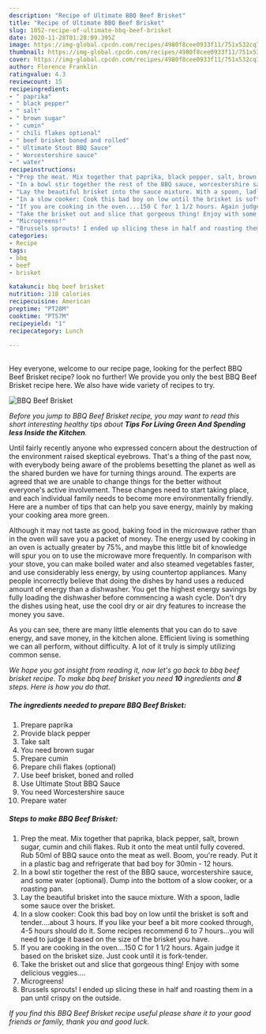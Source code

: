 ```yaml
---
description: "Recipe of Ultimate BBQ Beef Brisket"
title: "Recipe of Ultimate BBQ Beef Brisket"
slug: 1052-recipe-of-ultimate-bbq-beef-brisket
date: 2020-11-28T01:28:09.395Z
image: https://img-global.cpcdn.com/recipes/4980f8cee0933f11/751x532cq70/bbq-beef-brisket-recipe-main-photo.jpg
thumbnail: https://img-global.cpcdn.com/recipes/4980f8cee0933f11/751x532cq70/bbq-beef-brisket-recipe-main-photo.jpg
cover: https://img-global.cpcdn.com/recipes/4980f8cee0933f11/751x532cq70/bbq-beef-brisket-recipe-main-photo.jpg
author: Florence Franklin
ratingvalue: 4.3
reviewcount: 15
recipeingredient:
- " paprika"
- " black pepper"
- " salt"
- " brown sugar"
- " cumin"
- " chili flakes optional"
- " beef brisket boned and rolled"
- " Ultimate Stout BBQ Sauce"
- " Worcestershire sauce"
- " water"
recipeinstructions:
- "Prep the meat. Mix together that paprika, black pepper, salt, brown sugar, cumin and chili flakes. Rub it onto the meat until fully covered. Rub 50ml of BBQ sauce onto the meat as well. Boom, you&#39;re ready. Put it in a plastic bag and refrigerate that bad boy for 30min - 12 hours."
- "In a bowl stir together the rest of the BBQ sauce, worcestershire sauce, and some water (optional). Dump into the bottom of a slow cooker, or a roasting pan."
- "Lay the beautiful brisket into the sauce mixture. With a spoon, ladle some sauce over the brisket."
- "In a slow cooker: Cook this bad boy on low until the brisket is soft and tender....about 3 hours. If you like your beef a bit more cooked through, 4-5 hours should do it. Some recipes recommend 6 to 7 hours...you will need to judge it based on the size of the brisket you have."
- "If you are cooking in the oven....150 C for 1 1/2 hours. Again judge it based on the brisket size. Just cook until it is fork-tender."
- "Take the brisket out and slice that gorgeous thing! Enjoy with some delicious veggies...."
- "Microgreens!"
- "Brussels sprouts! I ended up slicing these in half and roasting them in a pan until crispy on the outside."
categories:
- Recipe
tags:
- bbq
- beef
- brisket

katakunci: bbq beef brisket 
nutrition: 118 calories
recipecuisine: American
preptime: "PT28M"
cooktime: "PT57M"
recipeyield: "1"
recipecategory: Lunch

---
```

<br>
Hey everyone, welcome to our recipe page, looking for the perfect BBQ Beef Brisket recipe? look no further! We provide you only the best BBQ Beef Brisket recipe here. We also have wide variety of recipes to try.
<br>


![BBQ Beef Brisket](https://img-global.cpcdn.com/recipes/4980f8cee0933f11/751x532cq70/bbq-beef-brisket-recipe-main-photo.jpg)

<i>Before you jump to BBQ Beef Brisket recipe, you may want to read this short interesting healthy tips about 
<strong>Tips For Living Green And Spending less Inside the Kitchen</strong>.</i>
</br>

Until fairly recently anyone who expressed concern about the destruction of the environment raised skeptical eyebrows. That's a thing of the past now, with everybody being aware of the problems besetting the planet as well as the shared burden we have for turning things around. The experts are agreed that we are unable to change things for the better without everyone's active involvement. These changes need to start taking place, and each individual family needs to become more environmentally friendly. Here are a number of tips that can help you save energy, mainly by making your cooking area more green.

Although it may not taste as good, baking food in the microwave rather than in the oven will save you a packet of money. The energy used by cooking in an oven is actually greater by 75%, and maybe this little bit of knowledge will spur you on to use the microwave more frequently. In comparison with your stove, you can make boiled water and also steamed vegetables faster, and use considerably less energy, by using countertop appliances. Many people incorrectly believe that doing the dishes by hand uses a reduced amount of energy than a dishwasher. You get the highest energy savings by fully loading the dishwasher before commencing a wash cycle. Don't dry the dishes using heat, use the cool dry or air dry features to increase the money you save.

As you can see, there are many little elements that you can do to save energy, and save money, in the kitchen alone. Efficient living is something we can all perform, without difficulty. A lot of it truly is simply utilizing common sense.


<i>We hope you got insight from reading it, now let's go back to bbq beef brisket recipe. To make bbq beef brisket you need <strong>10</strong> ingredients and <strong>8</strong> steps. Here is how you do that.
</i>

##### The ingredients needed to prepare BBQ Beef Brisket:

1. Prepare  paprika
1. Provide  black pepper
1. Take  salt
1. You need  brown sugar
1. Prepare  cumin
1. Prepare  chili flakes (optional)
1. Use  beef brisket, boned and rolled
1. Use  Ultimate Stout BBQ Sauce
1. You need  Worcestershire sauce
1. Prepare  water


##### Steps to make BBQ Beef Brisket:

1. Prep the meat. Mix together that paprika, black pepper, salt, brown sugar, cumin and chili flakes. Rub it onto the meat until fully covered. Rub 50ml of BBQ sauce onto the meat as well. Boom, you&#39;re ready. Put it in a plastic bag and refrigerate that bad boy for 30min - 12 hours.
1. In a bowl stir together the rest of the BBQ sauce, worcestershire sauce, and some water (optional). Dump into the bottom of a slow cooker, or a roasting pan.
1. Lay the beautiful brisket into the sauce mixture. With a spoon, ladle some sauce over the brisket.
1. In a slow cooker: Cook this bad boy on low until the brisket is soft and tender....about 3 hours. If you like your beef a bit more cooked through, 4-5 hours should do it. Some recipes recommend 6 to 7 hours...you will need to judge it based on the size of the brisket you have.
1. If you are cooking in the oven....150 C for 1 1/2 hours. Again judge it based on the brisket size. Just cook until it is fork-tender.
1. Take the brisket out and slice that gorgeous thing! Enjoy with some delicious veggies....
1. Microgreens!
1. Brussels sprouts! I ended up slicing these in half and roasting them in a pan until crispy on the outside.


<i>If you find this BBQ Beef Brisket recipe useful please share it to your good friends or family, thank you and good luck.</i>
